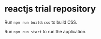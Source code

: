 # reactjs trial repository

Run `npm run build:css` to build CSS.

Run `npm run start` to run the application.
